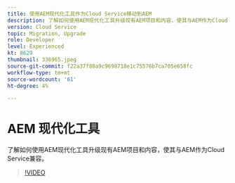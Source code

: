 ```yaml
---
title: 使用AEM现代化工具作为Cloud Service移动到AEM
description: 了解如何使用AEM现代化工具升级现有AEM项目和内容，使其与AEM作为Cloud Service兼容。
version: Cloud Service
topic: Migration, Upgrade
role: Developer
level: Experienced
kt: 8629
thumbnail: 336965.jpeg
source-git-commit: f22a37f80a9c9698718e1c75576b7ca705e658fc
workflow-type: tm+mt
source-wordcount: '61'
ht-degree: 4%

---
```



# AEM 现代化工具

了解如何使用AEM现代化工具升级现有AEM项目和内容，使其与AEM作为Cloud Service兼容。

>[!VIDEO](https://video.tv.adobe.com/v/336965/?quality=12&learn=on)
